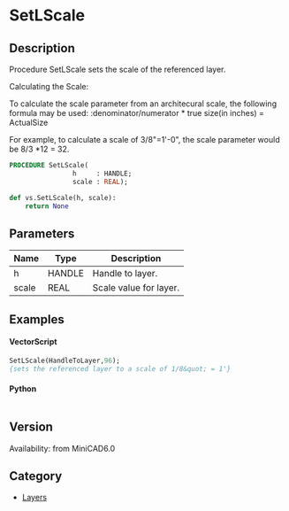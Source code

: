 # SetLScale

## Description
Procedure SetLScale sets the scale of the referenced layer. 

Calculating the Scale:

To calculate the scale parameter from an architecural scale, the following formula may be used:
:denominator/numerator * true size(in inches) = ActualSize

For example, to calculate a scale of 3/8"=1'-0", the scale parameter would be 8/3 *12 = 32.

```pascal
PROCEDURE SetLScale(
				h     : HANDLE;
				scale : REAL);
```

```python
def vs.SetLScale(h, scale):
    return None
```

## Parameters
|Name|Type|Description|
|---|---|---|
|h|HANDLE|Handle to layer.|
|scale|REAL|Scale value for layer.|

## Examples
#### VectorScript ####
```pascal
SetLScale(HandleToLayer,96);
{sets the referenced layer to a scale of 1/8&quot; = 1'}
```
#### Python ####
```python

```

## Version
Availability: from MiniCAD6.0

## Category
* [Layers](../Categories/Layers.md)
